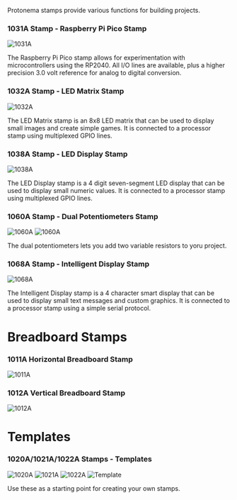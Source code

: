 Protonema stamps provide various functions for building projects.

### 1031A Stamp - Raspberry Pi Pico Stamp

![1031A](./1031A/1031-0101/latest/pcb_top.png)

The Raspberry Pi Pico stamp allows for experimentation with microcontrollers using the RP2040. All I/O lines are available, plus a higher precision 3.0 volt reference for analog to digital conversion.

### 1032A Stamp - LED Matrix Stamp

![1032A](./1032A/1032-0101/latest/pcb_top.png)

The LED Matrix stamp is an 8x8 LED matrix that can be used to display small images and create simple games. It is connected to a processor stamp using multiplexed GPIO lines.

### 1038A Stamp - LED Display Stamp

![1038A](./1038A/1038-0101/latest/pcb_top.png)

The LED Display stamp is a 4 digit seven-segment LED display that can be used to display small numeric values. It is connected to a processor stamp using multiplexed GPIO lines.

### 1060A Stamp - Dual Potentiometers Stamp

![1060A](./1060A/1060-0101/latest/pcb_top.png) ![1060A](./1060A/1060-0201/latest/pcb_top.png)

The dual potentiometers lets you add two variable resistors to yoru project.

### 1068A Stamp - Intelligent Display Stamp

![1068A](./1068A/1068-0101/latest/pcb_top.png)

The Intelligent Display stamp is a 4 character smart display that can be used to display small text messages and custom graphics. It is connected to a processor stamp using a simple serial protocol.

# Breadboard Stamps

### 1011A Horizontal Breadboard Stamp

![1011A](./1011A/1011-0101/latest/pcb_top.png)

### 1012A Vertical Breadboard Stamp

![1012A](./1012A/1012-0101/latest/pcb_top.png)

# Templates

### 1020A/1021A/1022A Stamps - Templates

![1020A](./1020A/1020-0101/latest/pcb_top.png) ![1021A](./1021A/1021-0101/latest/pcb_top.png)
![1022A](./1022A/1022-0101/latest/pcb_top.png) ![Template](./images/stamp_template.jpg)

Use these as a starting point for creating your own stamps.


